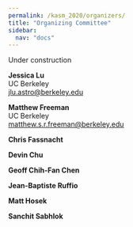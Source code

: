 ```yaml
---
permalink: /kasm_2020/organizers/
title: "Organizing Committee"
sidebar:
  nav: "docs"
---
```


Under construction

**Jessica Lu**  
UC Berkeley  
jlu.astro@berkeley.edu

**Matthew Freeman**  
UC Berkeley  
matthew.s.r.freeman@berkeley.edu

**Chris Fassnacht**

**Devin Chu**

**Geoff Chih-Fan Chen**

**Jean-Baptiste Ruffio**

**Matt Hosek**

**Sanchit Sabhlok**